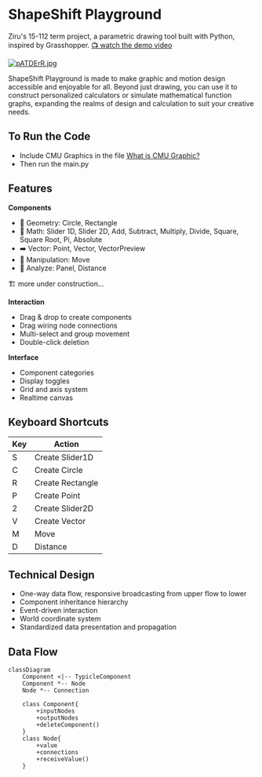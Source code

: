 # ShapeShift Playground
 Ziru's 15-112 term project, a parametric drawing tool built with Python, inspired by Grasshopper.
[📺 watch the demo video](https://youtu.be/oNAjPMg67CY?feature=shared)


[![pATDErR.jpg](https://s21.ax1x.com/2024/12/06/pATDErR.jpg)](https://imgse.com/i/pATDErR)



ShapeShift Playground is made to make graphic and motion design accessible and enjoyable for all. Beyond just drawing, you can use it to construct personalized calculators or simulate mathematical function graphs, expanding the realms of design and calculation to suit your creative needs.


## To Run the Code
- Include CMU Graphics in the file [What is CMU Graphic?](https://academy.cs.cmu.edu/desktop)
- Then run the main.py

## Features

**Components**
- 🔷 Geometry: Circle, Rectangle
- 🔢 Math: Slider 1D, Slider 2D, Add, Subtract, Multiply, Divide, Square, Square Root, Pi, Absolute
- ➡️ Vector: Point, Vector, VectorPreview
- 🔄 Manipulation: Move
- 🧐 Analyze: Panel, Distance

🏗 more under construction...

**Interaction**
- Drag & drop to create components
- Drag wiring node connections
- Multi-select and group movement
- Double-click deletion

**Interface**
- Component categories
- Display toggles
- Grid and axis system
- Realtime canvas

## Keyboard Shortcuts
| Key | Action                  |
|-----|-------------------------|
| S   | Create Slider1D         |
| C   | Create Circle           |
| R   | Create Rectangle        |
| P   | Create Point            |
| 2   | Create Slider2D         |
| V   | Create Vector           |
| M   | Move                    |
| D   | Distance                |


## Technical Design
- One-way data flow, responsive broadcasting from upper flow to lower
- Component inheritance hierarchy
- Event-driven interaction
- World coordinate system
- Standardized data presentation and propagation

## Data Flow
```mermaid
classDiagram
    Component <|-- TypicleComponent
    Component *-- Node
    Node *-- Connection
    
    class Component{
        +inputNodes
        +outputNodes
        +deleteComponent()
    }
    class Node{
        +value
        +connections
        +receiveValue()
    }
```
